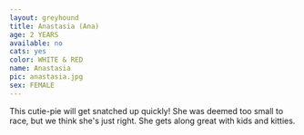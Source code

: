 ```yaml
---
layout: greyhound
title: Anastasia (Ana)
age: 2 YEARS
available: no
cats: yes
color: WHITE & RED
name: Anastasia
pic: anastasia.jpg
sex: FEMALE
---
```


This cutie-pie will get snatched up quickly! She was deemed too small to race, but we think she's just right. She gets
along great with kids and kitties.
